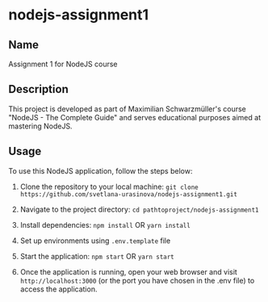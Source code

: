 # nodejs-assignment1

## Name

Assignment 1 for NodeJS course

## Description

This project is developed as part of Maximilian Schwarzmüller's course "NodeJS - The Complete Guide" and serves educational purposes aimed at mastering NodeJS.

## Usage

To use this NodeJS application, follow the steps below:

1. Clone the repository to your local machine:
   `git clone https://github.com/svetlana-urasinova/nodejs-assignment1.git`

2. Navigate to the project directory:
   `cd pathtoproject/nodejs-assignment1`

3. Install dependencies:
   `npm install`
   OR
   `yarn install`

4. Set up environments using `.env.template` file

5. Start the application:
   `npm start`
   OR
   `yarn start`

6. Once the application is running, open your web browser and visit `http://localhost:3000` (or the port you have chosen in the .env file) to access the application.
